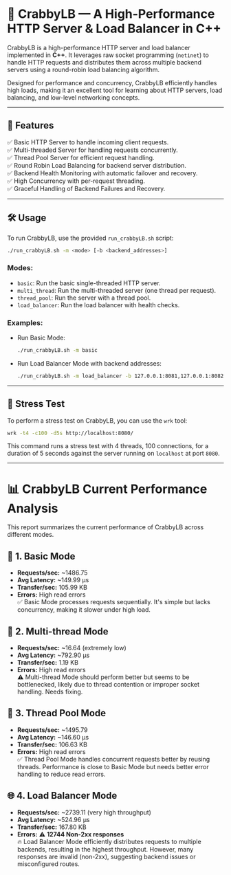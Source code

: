 # 🦀 CrabbyLB — A High-Performance HTTP Server & Load Balancer in C++

CrabbyLB is a high-performance HTTP server and load balancer implemented in **C++**. It leverages raw socket programming (`netinet`) to handle HTTP requests and distributes them across multiple backend servers using a round-robin load balancing algorithm. 

Designed for performance and concurrency, CrabbyLB efficiently handles high loads, making it an excellent tool for learning about HTTP servers, load balancing, and low-level networking concepts.

---

## 🚀 **Features**

✅ Basic HTTP Server to handle incoming client requests.  
✅ Multi-threaded Server for handling requests concurrently.  
✅ Thread Pool Server for efficient request handling.  
✅ Round Robin Load Balancing for backend server distribution.  
✅ Backend Health Monitoring with automatic failover and recovery.  
✅ High Concurrency with per-request threading.  
✅ Graceful Handling of Backend Failures and Recovery.  

---

## 🛠️ **Usage**

To run CrabbyLB, use the provided `run_crabbyLB.sh` script:
```sh
./run_crabbyLB.sh -m <mode> [-b <backend_addresses>]
```

### Modes:
- `basic`: Run the basic single-threaded HTTP server.
- `multi_thread`: Run the multi-threaded server (one thread per request).
- `thread_pool`: Run the server with a thread pool.
- `load_balancer`: Run the load balancer with health checks.

### Examples:
- Run Basic Mode:
    ```sh
    ./run_crabbyLB.sh -m basic
    ```

- Run Load Balancer Mode with backend addresses:
    ```sh
    ./run_crabbyLB.sh -m load_balancer -b 127.0.0.1:8081,127.0.0.1:8082
    ```

---

## 🔄 **Stress Test**

To perform a stress test on CrabbyLB, you can use the `wrk` tool:
```sh
wrk -t4 -c100 -d5s http://localhost:8080/
```

This command runs a stress test with 4 threads, 100 connections, for a duration of 5 seconds against the server running on `localhost` at port `8080`.

---

# 📊 CrabbyLB Current Performance Analysis

This report summarizes the current performance of CrabbyLB across different modes.

## 🚀 **1. Basic Mode**
- **Requests/sec:** ~1486.75  
- **Avg Latency:** ~149.99 µs  
- **Transfer/sec:** 105.99 KB  
- **Errors:** High read errors  
✅ Basic Mode processes requests sequentially. It's simple but lacks concurrency, making it slower under high load.


## 🧵 **2. Multi-thread Mode**
- **Requests/sec:** ~16.64 (extremely low)  
- **Avg Latency:** ~792.90 µs  
- **Transfer/sec:** 1.19 KB  
- **Errors:** High read errors  
⚠️ Multi-thread Mode should perform better but seems to be bottlenecked, likely due to thread contention or improper socket handling. Needs fixing.



## 🧠 **3. Thread Pool Mode**
- **Requests/sec:** ~1495.79  
- **Avg Latency:** ~146.60 µs  
- **Transfer/sec:** 106.63 KB  
- **Errors:** High read errors  
✅ Thread Pool Mode handles concurrent requests better by reusing threads. Performance is close to Basic Mode but needs better error handling to reduce read errors.



## 🌐 **4. Load Balancer Mode**
- **Requests/sec:** ~2739.11 (very high throughput)  
- **Avg Latency:** ~524.96 µs  
- **Transfer/sec:** 167.80 KB  
- **Errors:** ⚠️ **12744 Non-2xx responses**  
🔥 Load Balancer Mode efficiently distributes requests to multiple backends, resulting in the highest throughput. However, many responses are invalid (non-2xx), suggesting backend issues or misconfigured routes.




